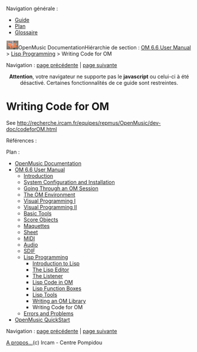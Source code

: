 <div id="tplf" class="tplPage">

<div id="tplh">

<span class="hidden">Navigation générale : </span>

  - [<span>Guide</span>](OM-Documentation.md)
  - [<span>Plan</span>](OM-Documentation_1.md)
  - [<span>Glossaire</span>](OM-Documentation_2.md)

</div>

<div id="tplt">

![empty.gif](../tplRes/page/empty.gif)![logoom1.png](../res/logoom1.png)<span class="tplTi">OpenMusic
Documentation</span><span class="sw_outStack_navRoot"><span class="hidden">Hiérarchie
de section : </span>[<span>OM 6.6 User
Manual</span>](OM-User-Manual.md)<span class="stkSep"> \>
</span>[<span>Lisp Programming</span>](Lisp.md)<span class="stkSep"> \>
</span><span class="stkSel_yes"><span>Writing Code for
OM</span></span></span>

</div>

<div class="tplNav">

<span class="hidden">Navigation : </span>[<span>page
précédente</span>](LispUserLib.md "page précédente(Writing an OM Library)")<span class="hidden">
| </span>[<span>page
suivante</span>](errors.md "page suivante(Errors and Problems)")

</div>

<div id="tplc" class="tplc_out_yes">

<div style="text-align: center;">

**Attention**, votre navigateur ne supporte pas le **javascript** ou
celui-ci à été désactivé. Certaines fonctionnalités de ce guide sont
restreintes.

</div>

<div class="headCo">

# <span>Writing Code for OM</span>

<div class="headCo_co">

<div>

<div class="infobloc">

<div class="txt">

See
[<span>http://recherche.ircam.fr/equipes/repmus/OpenMusic/dev-doc/codeforOM.html</span>](http:/recherche.ircam.fr/equipes/repmus/OpenMusic/dev-doc/codeforOM.md "http://recherche.ircam.fr/equipes/repmus/OpenMusic/dev-doc/codeforOM.html (nouvelle fenêtre)")

</div>

</div>

</div>

</div>

</div>

<span class="hidden">Références : </span>

</div>

<div id="tplo" class="tplo_out_yes">

<div class="tplOTp">

<div class="tplOBm">

<div id="mnuFrm">

<span class="hidden">Plan :</span>

<div id="mnuFrmUp" onmouseout="menuScrollTiTask.fSpeed=0;" onmouseover="if(menuScrollTiTask.fSpeed&gt;=0) {menuScrollTiTask.fSpeed=-2; scTiLib.addTaskNow(menuScrollTiTask);}" onclick="menuScrollTiTask.fSpeed-=2;" style="display: none;">

<span id="mnuFrmUpLeft">[](#)</span><span id="mnuFrmUpCenter"></span><span id="mnuFrmUpRight"></span>

</div>

<div id="mnuScroll">

  - [<span>OpenMusic Documentation</span>](OM-Documentation.md)
  - [<span>OM 6.6 User Manual</span>](OM-User-Manual.md)
      - [<span>Introduction</span>](00-Sommaire.md)
      - [<span>System Configuration and
        Installation</span>](Installation.md)
      - [<span>Going Through an OM Session</span>](Goingthrough.md)
      - [<span>The OM Environment</span>](Environment.md)
      - [<span>Visual Programming I</span>](BasicVisualProgramming.md)
      - [<span>Visual Programming
        II</span>](AdvancedVisualProgramming.md)
      - [<span>Basic Tools</span>](BasicObjects.md)
      - [<span>Score Objects</span>](ScoreObjects.md)
      - [<span>Maquettes</span>](Maquettes.md)
      - [<span>Sheet</span>](Sheet.md)
      - [<span>MIDI</span>](MIDI.md)
      - [<span>Audio</span>](Audio.md)
      - [<span>SDIF</span>](SDIF.md)
      - [<span>Lisp Programming</span>](Lisp.md)
          - [<span>Introduction to Lisp</span>](LispIntro.md)
          - [<span>The Lisp Editor</span>](LispEditor.md)
          - [<span>The Listener</span>](LispListener.md)
          - [<span>Lisp Code in OM</span>](LispInOM.md)
          - [<span>Lisp Function Boxes</span>](LispFunctions.md)
          - [<span>Lisp Tools</span>](LowLevel.md)
          - [<span>Writing an OM Library</span>](LispUserLib.md)
          - <span id="i0" class="outLeftSel_yes"><span>Writing Code for
            OM</span></span>
      - [<span>Errors and Problems</span>](errors.md)
  - [<span>OpenMusic QuickStart</span>](QuickStart-Chapters.md)

</div>

<div id="mnuFrmDown" onmouseout="menuScrollTiTask.fSpeed=0;" onmouseover="if(menuScrollTiTask.fSpeed&lt;=0) {menuScrollTiTask.fSpeed=2; scTiLib.addTaskNow(menuScrollTiTask);}" onclick="menuScrollTiTask.fSpeed+=2;" style="display: none;">

<span id="mnuFrmDownLeft">[](#)</span><span id="mnuFrmDownCenter"></span><span id="mnuFrmDownRight"></span>

</div>

</div>

</div>

</div>

</div>

<div class="tplNav">

<span class="hidden">Navigation : </span>[<span>page
précédente</span>](LispUserLib.md "page précédente(Writing an OM Library)")<span class="hidden">
| </span>[<span>page
suivante</span>](errors.md "page suivante(Errors and Problems)")

</div>

<div id="tplb">

[<span>A propos...</span>](OM-Documentation_3.md)(c) Ircam - Centre
Pompidou

</div>

</div>
